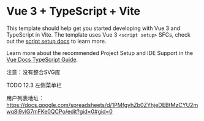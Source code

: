 # Vue 3 + TypeScript + Vite

This template should help get you started developing with Vue 3 and TypeScript in Vite. The template uses Vue 3 `<script setup>` SFCs, check out the [script setup docs](https://v3.vuejs.org/api/sfc-script-setup.html#sfc-script-setup) to learn more.

Learn more about the recommended Project Setup and IDE Support in the [Vue Docs TypeScript Guide](https://vuejs.org/guide/typescript/overview.html#project-setup).

注意：没有整合SVG库

TODO
12.3 左侧菜单栏

用户列表地址：
https://docs.google.com/spreadsheets/d/1PMfgyhZb0ZYhjeDEBtMzCYU2mwq8i9vlG7mFKe0QCPo/edit?gid=0#gid=0